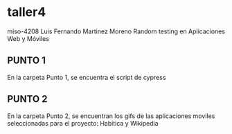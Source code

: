 # taller4
 miso-4208 
 Luis Fernando Martinez Moreno
 Random testing en Aplicaciones Web y Móviles
## PUNTO 1
En la carpeta Punto 1, se encuentra el script de cypress
## PUNTO 2
En la carpeta Punto 2, se encuentran los gifs de las aplicaciones moviles seleccionadas para el proyecto: Habitica y Wikipedia
